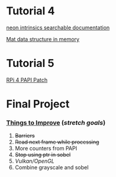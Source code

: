 # Tutorial 4

[neon intrinsics searchable documentation](https://developer.arm.com/architectures/instruction-sets/intrinsics/#f:@navigationhierarchiessimdisa=[Neon])

[Mat data structure in memory](https://github.com/opencv/opencv/issues/8304)

# Tutorial 5

[RPi 4 PAPI Patch](https://github.com/cothan/PAPI_ARMv8_Cortex_A72/tree/main)

# Final Project

### <ins>Things to Improve</ins>  (*stretch goals*)
1. ~~Barriers~~
2. ~~Read next frame while processing~~
3. More counters from PAPI
4. ~~Stop using ptr in sobel~~
5. *Vulkan/OpenGL*
6. Combine grayscale and sobel
